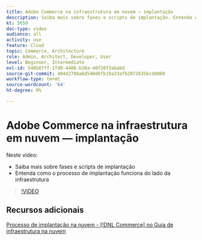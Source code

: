```yaml
---
title: Adobe Commerce na infraestrutura em nuvem — implantação
description: Saiba mais sobre fases e scripts de implantação. Entenda como o processo de implantação funciona do lado da infraestrutura​.
kt: 5659
doc-type: video
audience: all
activity: use
feature: Cloud
topic: Commerce, Architecture
role: Admin, Architect, Developer, User
level: Beginner, Intermediate
exl-id: 548b87ff-1fd8-4486-b28a-40f28f3ababd
source-git-commit: 404d2708a6d540d6fb19a33afb20726356cd8000
workflow-type: tm+mt
source-wordcount: '64'
ht-degree: 0%

---
```


# Adobe Commerce na infraestrutura em nuvem — implantação

Neste vídeo:

- Saiba mais sobre fases e scripts de implantação
- Entenda como o processo de implantação funciona do lado da infraestrutura&#x200B;

>[!VIDEO](https://video.tv.adobe.com/v/35695?quality=12&learn=on)

## Recursos adicionais

[Processo de implantação na nuvem - [!DNL Commerce] no Guia de infraestrutura na nuvem](https://experienceleague.adobe.com/docs/commerce-cloud-service/user-guide/develop/deploy/process.html)
